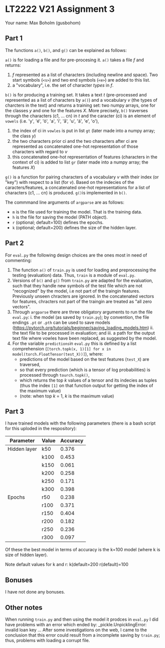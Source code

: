 # LT2222 V21 Assignment 3

Your name: Max Boholm (gusbohom)

## Part 1
The functions `a()`, `b()`, and `g()` can be explained as follows:

`a()` is for loading a file and for pre-procesing it. `a()` takes a file *f* and returns:
1. *f* represented as a list of characters (including newline and space). Two start symbols (`<s>`) and two end symbols (`<e>`) are added to this list.
2. a "vocabulary", i.e. the set of character *types* in *f*.

`b()` is for producing a training set. It takes a text *t* (pre-processed and represented as a list of characters by `a()`) and a vocabulary *v* (the types of charcters in the text) and returns a training set: two numpy arrays, one for the classes *y* and one for the features *X*. More precisely, `b()` traverses through the characters (c1, ... cn) in *t* and the caracter (ci) is an element of `vowels` (i.e. 'y', 'é', 'ö', 'a', 'i', 'å', 'u', 'ä', 'e', 'o'), 
1. the index of ci in `vowles` is put in list `gt` (later made into a numpy array; the class *y*)
2. the two characters prior ci and the two characters after ci are represented as concatenated one-hot representation of those characters with regard to *v*
3. this concatenated one-hot representation of features (characters in the context of ci) is added to list `gr` (later made into a numpy array; the features *X*)

`g()` is a function for pairing characters of a vocabulary *v* with their index (or "key") with respect to a list (for *v*). Based on the indecies of the caracters/features, a concatenated one-hot representations for a list of characters (c1, ... cn) is produced. `g()`is implemented in `b()`. 

The commmand line arguments of `argparse` are as follows:

*   `m` is the file used for training the model. That is the training data.
*   `h` is the file for saving the model (PATH object).
*   `r` (optional; default=100) defines the epochs.
*   `k` (optional; default=200) defines the size of the hidden layer.

## Part 2
For `eval.py` the following design choices are the ones most in need of commenting: 

1. The function `a()` of `train.py` is used for loading and preprocessing the testing (evaluation) data. Thus, `train` is a module of `eval.py`.
2. Versions of `b()` and `g()` from `train.py` are adapted for the evaluation, such that they handle new symbols of the test file which are not "recognized" by the model, i.e not part of the traingin features. Previously unseen chracters are ignored. In the concatenated vectors for features, chracters not part of the traingin are treated as "all zero vectors". 
3. Through `argparse` there are three obligatory arguments to run the file `eval.py`: 
    i. the model (as saved by `train.py`); by convention, the file endings `.pt` or `.pth` can be used to save models (https://pytorch.org/tutorials/beginner/saving_loading_models.htm)
    ii. the text file to be processed in evaluation; and 
    iii. a path for the output text file where vowles have been replaced, as suggested by the model.
4. For the variable `predictions`in `eval.py` this is defined by a list comprehension (`[torch.topk(x, 1)[1] for x in model(torch.FloatTensor(test_X))]`), where:
    - predictions of the model based on the test features (`test_X`) are traversed,
    - so that every prediction (which is a tensor of log probabilities) is processed through `tourch.topk()`, 
    - which returns the top *k* values of a tensor and its indecies as tuples (thus the index `[1]` on that function output for getting the index of the maximum value)
    - (note: when top *k* = 1, *k* is the maximum value)

## Part 3
I have trained models with the following parameters (there is a bash script for this uploded in the respository): 

|Parameter   |Value|Accuracy|
|------------|-----|--------|
|Hidden layer| k50 |   0.376|
|            | k100|   0.453|
|            | k150|   0.061|
|            | k200|   0.258|
|            | k250|   0.171|
|            | k300|   0.398|
|Epochs      | r50 |   0.238|
|            | r100|   0.371|
|            | r150|   0.404|
|            | r200|   0.182|
|            | r250|   0.236|
|            | r300|   0.097|


Of these the best model in terms of accuracy is the k=100 model (where k is size of hidden layer).
 
Note default values for k and r:
k(default=200
r(default)=100

## Bonuses
I have not done any bonuses.

## Other notes
When running `train.py` and then using the model it prodces in `eval.py` I did have problems with an error which ended by:
    _pickle.UnpicklingError: invalid loan key ...
After some investigations on the web, I came to the conclusion that this error could result from a incomplete saving by `train.py`; thus, problems with loading a corrupt file. 
